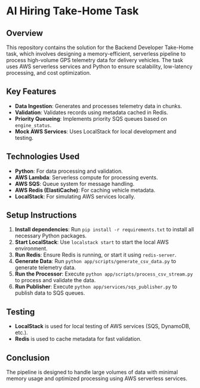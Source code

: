 # AI Hiring Take-Home Task

## Overview
This repository contains the solution for the Backend Developer Take-Home task, which involves designing a memory-efficient, serverless pipeline to process high-volume GPS telemetry data for delivery vehicles. The task uses AWS serverless services and Python to ensure scalability, low-latency processing, and cost optimization.

## Key Features
- **Data Ingestion**: Generates and processes telemetry data in chunks.
- **Validation**: Validates records using metadata cached in Redis.
- **Priority Queueing**: Implements priority SQS queues based on `engine_status`.
- **Mock AWS Services**: Uses LocalStack for local development and testing.

## Technologies Used
- **Python**: For data processing and validation.
- **AWS Lambda**: Serverless compute for processing events.
- **AWS SQS**: Queue system for message handling.
- **AWS Redis (ElastiCache)**: For caching vehicle metadata.
- **LocalStack**: For simulating AWS services locally.

## Setup Instructions
1. **Install dependencies**: Run `pip install -r requirements.txt` to install all necessary Python packages.
2. **Start LocalStack**: Use `localstack start` to start the local AWS environment.
3. **Run Redis**: Ensure Redis is running, or start it using `redis-server`.
4. **Generate Data**: Run `python app/scripts/generate_csv_data.py` to generate telemetry data.
5. **Run the Processor**: Execute `python app/scripts/process_csv_stream.py` to process and validate the data.
6. **Run Publisher**: Execute `python app/services/sqs_publisher.py` to publish data to SQS queues.

## Testing
- **LocalStack** is used for local testing of AWS services (SQS, DynamoDB, etc.).
- **Redis** is used to cache metadata for fast validation.

## Conclusion
The pipeline is designed to handle large volumes of data with minimal memory usage and optimized processing using AWS serverless services.
